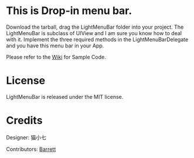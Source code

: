 # This is Drop-in menu bar.

Download the tarball, drag the LightMenuBar folder into your project. 
The LightMenuBar is subclass of UIView and I am sure you know how to deal with it. 
Implement the three required methods in the LightMenuBarDelegate and you have this menu bar in your App.

Please refer to the [Wiki](https://github.com/pppoe/LightMenuBar/wiki) for Sample Code.

# License

LightMenuBar is released under the MIT license.

# Credits
Designer: 猫小七

Contributors: [Barrett](https://github.com/barrettj)
